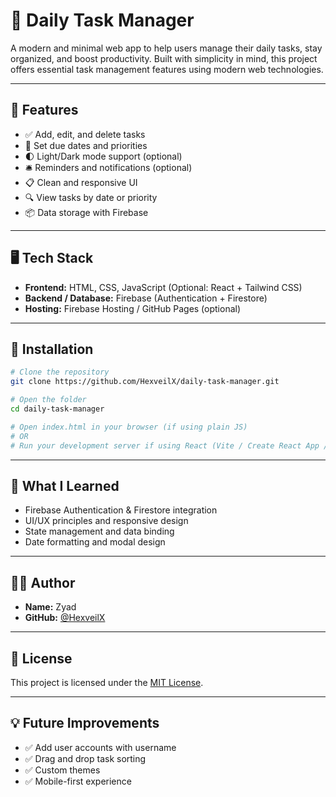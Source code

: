 
# 📝 Daily Task Manager

A modern and minimal web app to help users manage their daily tasks, stay organized, and boost productivity. Built with simplicity in mind, this project offers essential task management features using modern web technologies.

---

## 🚀 Features

- ✅ Add, edit, and delete tasks
- 📅 Set due dates and priorities
- 🌓 Light/Dark mode support (optional)
- 🛎️ Reminders and notifications (optional)
- 📋 Clean and responsive UI
- 🔍 View tasks by date or priority
- 📦 Data storage with Firebase

---

## 🖥️ Tech Stack

- **Frontend:** HTML, CSS, JavaScript (Optional: React + Tailwind CSS)
- **Backend / Database:** Firebase (Authentication + Firestore)
- **Hosting:** Firebase Hosting / GitHub Pages (optional)

---


## 🔧 Installation

```bash
# Clone the repository
git clone https://github.com/HexveilX/daily-task-manager.git

# Open the folder
cd daily-task-manager

# Open index.html in your browser (if using plain JS)
# OR
# Run your development server if using React (Vite / Create React App / etc.)
```

---

## 🧠 What I Learned

- Firebase Authentication & Firestore integration
- UI/UX principles and responsive design
- State management and data binding
- Date formatting and modal design

---

## 🙋‍♂️ Author

- **Name:** Zyad  
- **GitHub:** [@HexveilX](https://github.com/HexveilX)

---

## 📃 License

This project is licensed under the [MIT License](LICENSE).

---

## 💡 Future Improvements

- ✅ Add user accounts with username
- ✅ Drag and drop task sorting
- ✅ Custom themes
- ✅ Mobile-first experience
